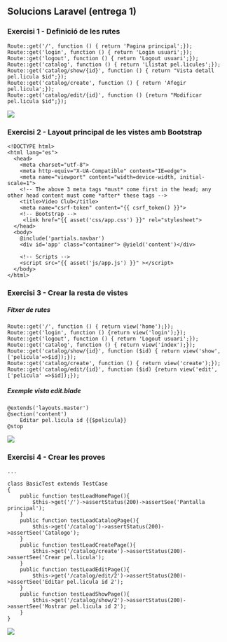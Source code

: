 ## Solucions Laravel (entrega 1)

### Exercisi 1 - Definició de les rutes

    Route::get('/', function () { return 'Pagina principal';});
    Route::get('login', function () { return 'Login usuari';});
    Route::get('logout', function () { return 'Logout usuari';});
    Route::get('catalog', function () { return 'Llistat pel.licules';});
    Route::get('catalog/show/{id}', function () { return "Vista detall pel.licula $id";});
    Route::get('catalog/create', function () { return 'Afegir pel.licula';});
    Route::get('catalog/edit/{id}', function () {return "Modificar pel.licula $id";});
    
![](../img/ls01.png)

### Exercisi 2 -  Layout principal de les vistes amb  Bootstrap 

	<!DOCTYPE html>
	<html lang="es">
	  <head>
	    <meta charset="utf-8">
	    <meta http-equiv="X-UA-Compatible" content="IE=edge">
	    <meta name="viewport" content="width=device-width, initial-scale=1">
	    <!-- The above 3 meta tags *must* come first in the head; any other head content must come *after* these tags -->
	    <title>Video Club</title>
	    <meta name="csrf-token" content="{{ csrf_token() }}">
	    <!-- Bootstrap -->
	     <link href="{{ asset('css/app.css') }}" rel="stylesheet">
	  </head>
	  <body>
	    @include('partials.navbar')
	    <div id='app' class="container"> @yield('content')</div>
	   
	    <!-- Scripts -->
	    <script src="{{ asset('js/app.js') }}" ></script>
	  </body>
	</html>

	
### Exercisi 3 - Crear la resta de vistes

##### Fitxer de rutes

	Route::get('/', function () { return view('home');});
	Route::get('login', function () {return view('login');});
	Route::get('logout', function () { return 'Logout usuari';});
	Route::get('catalog', function () { return view('index');});
	Route::get('catalog/show/{id}', function ($id) { return view('show',['pelicula'=>$id]);});
	Route::get('catalog/create', function () { return view('create');});
	Route::get('catalog/edit/{id}', function ($id) {return view('edit',['pelicula' =>$id]);});
	
##### Exemple vista edit.blade

	@extends('layouts.master')
	@section('content')
    	Editar pel.licula id {{$pelicula}}
	@stop
	
![](../img/ls02.png)

### Exercisi 4 - Crear les proves

	...

	class BasicTest extends TestCase
	{
    	public function testLoadHomePage(){ 
        	$this->get('/')->assertStatus(200)->assertSee('Pantalla principal');
    	}
    	public function testLoadCatalogPage(){ 
        	$this->get('/catalog')->assertStatus(200)->assertSee('Catalogo');
    	}
    	public function testLoadCreatePage(){ 
        	$this->get('/catalog/create')->assertStatus(200)->assertSee('Crear pel.licula');
    	}
    	public function testLoadEditPage(){ 
        	$this->get('/catalog/edit/2')->assertStatus(200)->assertSee('Editar pel.licula id 2');
    	}
    	public function testLoadShowPage(){ 
        	$this->get('/catalog/show/2')->assertStatus(200)->assertSee('Mostrar pel.licula id 2');
    	}
	}
![](../img/ls03.png)